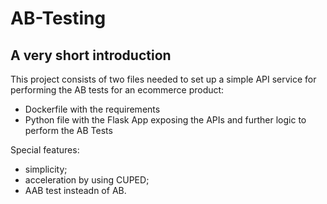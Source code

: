 # AB-Testing

## A very short introduction
This project consists of two files needed to set up a simple API service for performing the AB tests for an ecommerce product:
- Dockerfile with the requirements
- Python file with the Flask App exposing the APIs and further logic to perform the AB Tests

Special features:
- simplicity;
- acceleration by using CUPED;
- AAB test insteadn of AB.
